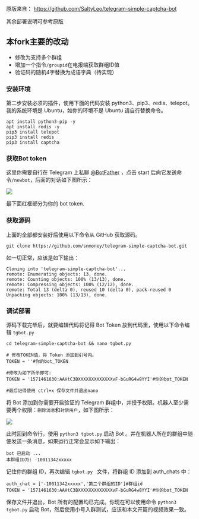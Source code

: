 原版来自： https://github.com/SaltyLeo/telegram-simple-captcha-bot

其余部署说明可参考原版

## 本fork主要的改动
* 修改为支持多个群组
* 增加一个指令`/groupid`在电报端获取群组ID值
* 验证码的随机4字替换为成语字典（待实现）


### 安装环境

第二步安装必须的插件，使用下面的代码安装 python3、pip3、redis、telepot。我的系统环境是 Ubuntu，如你的环境不是 Ubuntu 请自行替换命令。

```
apt install python3-pip -y
apt install redis -y
pip3 install telepot
pip3 install redis
pip3 install captcha
```

### 获取Bot token

这里你需要自行在 Telegram 上私聊 [@BotFather](https://t.me/BotFather) ，点击 start 后向它发送命令`/newbot`，后面的对话如下图所示：

![](https://static.tstrs.me/20210226new_bot.png)

最下面红框部分为你的 bot token.

### 获取源码

上面的全部都安装好后使用以下命令从 GitHub 获取源码。

```
git clone https://github.com/snmoney/telegram-simple-captcha-bot.git
```
如一切正常，应该是如下输出：

```
Cloning into 'telegram-simple-captcha-bot'...
remote: Enumerating objects: 13, done.
remote: Counting objects: 100% (13/13), done.
remote: Compressing objects: 100% (12/12), done.
remote: Total 13 (delta 0), reused 10 (delta 0), pack-reused 0
Unpacking objects: 100% (13/13), done.
```

### 调试部署

源码下载完毕后，就要编辑代码将记得 Bot Token 放到代码里，使用以下命令编辑 `tgbot.py `

```
cd telegram-simple-captcha-bot && nano tgbot.py

# 修改TOKEN值，将 Token 添加到引号内。
TOKEN = ''#你的bot_TOKEN

#修改为如下所示即可:
TOKEN = '1571461630:AAHtC3BXXXXXXXXXXXXXvF-bGuRG4w8YYI'#你的bot_TOKEN

#最后记得使用 ctrl+x 保存文件并退出nano
```

将 Bot 添加到你需要开启验证的 Telegram 群组中，并授予权限。机器人至少需要两个权限：`删除消息`和`封禁用户`，如下图所示：

![](https://static.tstrs.me/photo_2021-02-26_11-09-42.jpg)


此时回到命令行，使用 `python3 tgbot.py` 启动 Bot 。并在机器人所在的群组中随便发送一条消息，如果运行正常会显示如下输出：

```
bot 已启动 ...
本群组ID为: -10011342xxxxx
```

记住你的群组 ID，再次编辑 `tgbot.py ` 文件，将群组 ID 添加到 auth_chats 中：

```
auth_chat = ['-10011342xxxxx','第二个群组的ID']#群组id
TOKEN = '1571461630:AAHtC3BXXXXXXXXXXXXXvF-bGuRG4w8YYI'#你的bot_TOKEN
```

保存文件并退出，Bot 所有的配置均已完成。你现在可以使用命令 `python3 tgbot.py` 启动 Bot，然后使用小号入群测试，应该和本文开篇的视频效果一致。
